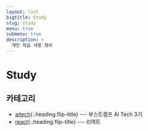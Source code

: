 ```yaml
---
layout: list
bigtitle: Study
slug: study
menu: true
submenu: true
description: >
  개인 학습 내용 정리
---
```


# Study

## 카테고리

* [aitech]{:.heading.flip-title} --- 부스트캠프 AI Tech 3기
* [react]{:.heading.flip-title} --- 리액트

[aitech]: /aitech/
[react]: /react/